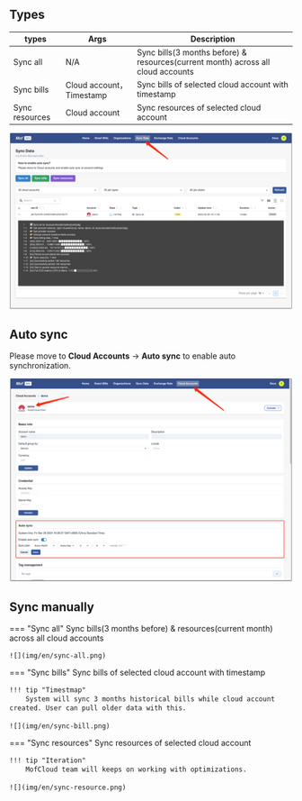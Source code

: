 ## Types

| types          | Args                    | Description                                                                      |
|----------------|-------------------------|----------------------------------------------------------------------------------|
| Sync all       | N/A                     | Sync bills(3 months before) & resources(current month) across all cloud accounts |
| Sync bills     | Cloud account，Timestamp | Sync bills of selected cloud account with timestamp                              |
| Sync resources | Cloud account                     | Sync resources of selected cloud account                         |

![](img/en/overview.png)

## Auto sync
Please move to **Cloud Accounts** -> **Auto sync** to enable auto synchronization.

![](img/en/set-auto-sync.png)

## Sync manually
=== "Sync all"
    Sync bills(3 months before) & resources(current month) across all cloud accounts
    
    ![](img/en/sync-all.png)

=== "Sync bills"
    Sync bills of selected cloud account with timestamp
    
    !!! tip "Timestmap"
        System will sync 3 months historical bills while cloud account created. User can pull older data with this.

    ![](img/en/sync-bill.png)

=== "Sync resources"
    Sync resources of selected cloud account
    
    !!! tip "Iteration"
        MofCloud team will keeps on working with optimizations.

    ![](img/en/sync-resource.png)

